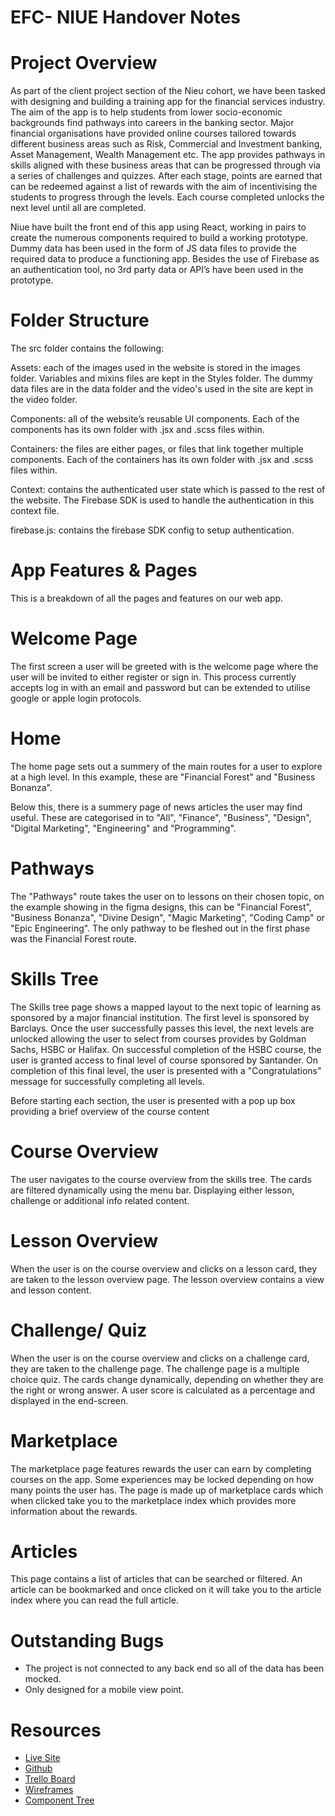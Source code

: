 # EFC- NIUE Handover Notes

# Project Overview

As part of the client project section of the Nieu cohort, we have been tasked with designing and building a training app for the financial services industry. The aim of the app is to help students from lower socio-economic backgrounds find pathways into careers in the banking sector. Major financial organisations have provided online courses tailored towards different business areas such as Risk, Commercial and Investment banking, Asset Management, Wealth Management etc. The app provides pathways in skills aligned with these business areas that can be progressed through via a series of challenges and quizzes. After each stage, points are earned that can be redeemed against a list of rewards with the aim of incentivising the students to progress through the levels. Each course completed unlocks the next level until all are completed.

Niue have built the front end of this app using React, working in pairs to create the numerous components required to build a working prototype. Dummy data has been used in the form of JS data files to provide the required data to produce a functioning app. Besides the use of Firebase as an authentication tool, no 3rd party data or API’s have been used in the prototype.

# Folder Structure

The src folder contains the following:

Assets: each of the images used in the website is stored in the images folder. Variables and mixins files are kept in the Styles folder. The dummy data files are in the data folder and the video's used in the site are kept in the video folder.

Components: all of the website’s reusable UI components. Each of the components has its own folder with .jsx and .scss files within.

Containers: the files are either pages, or files that link together multiple components. Each of the containers has its own folder with .jsx and .scss files within.

Context: contains the authenticated user state which is passed to the rest of the website. The Firebase SDK is used to handle the authentication in this context file.

firebase.js: contains the firebase SDK config to setup authentication.

# App Features & Pages

This is a breakdown of all the pages and features on our web app.

# Welcome Page

The first screen a user will be greeted with is the welcome page where the user will be invited to either register or sign in. This process currently accepts log in with an email and password but can be extended to utilise google or apple login protocols.

# Home

The home page sets out a summery of the main routes for a user to explore at a high level. In this example, these are "Financial Forest" and "Business Bonanza".

Below this, there is a summery page of news articles the user may find useful. These are categorised in to "All", "Finance", "Business", "Design", "Digital Marketing", "Engineering" and "Programming".

# Pathways

The "Pathways" route takes the user on to lessons on their chosen topic, on the example showing in the figma designs, this can be "Financial Forest", "Business Bonanza", "Divine Design", "Magic Marketing", "Coding Camp" or "Epic Engineering". The only pathway to be fleshed out in the first phase was the Financial Forest route.

# Skills Tree

The Skills tree page shows a mapped layout to the next topic of learning as sponsored by a major financial institution. The first level is sponsored by Barclays. Once the user successfully passes this level, the next levels are unlocked allowing the user to select from courses provides by Goldman Sachs, HSBC or Halifax. On successful completion of the HSBC course, the user is granted access to final level of course sponsored by Santander. On completion of this final level, the user is presented with a "Congratulations" message for successfully completing all levels.

Before starting each section, the user is presented with a pop up box providing a brief overview of the course content

# Course Overview

The user navigates to the course overview from the skills tree. The cards are filtered dynamically using the menu bar. Displaying either lesson, challenge or additional info related content.

# Lesson Overview

When the user is on the course overview and clicks on a lesson card, they are taken to the lesson overview page. The lesson overview contains a view and lesson content.

# Challenge/ Quiz

When the user is on the course overview and clicks on a challenge card, they are taken to the challenge page. The challenge page is a multiple choice quiz. The cards change dynamically, depending on whether they are the right or wrong answer. A user score is calculated as a percentage and displayed in the end-screen.

# Marketplace

The marketplace page features rewards the user can earn by completing courses on the app. Some experiences may be locked depending on how many points the user has. The page is made up of marketplace cards which when clicked take you to the marketplace index which provides more information about the rewards.

# Articles

This page contains a list of articles that can be searched or filtered. An article can be bookmarked and once clicked on it will take you to the article index where you can read the full article.

# Outstanding Bugs

- The project is not connected to any back end so all of the data has been mocked.
- Only designed for a mobile view point.

# Resources

- [Live Site](https://ecf-future-hub.web.app/)
- [Github](https://github.com/nology-tech/niue-ecf)
- [Trello Board](https://trello.com/b/vXkrNAAj/ecf)
- [Wireframes](https://www.figma.com/file/ImHUEmoFd2UP7xDi1WKHCe/ECF---Future-Hub?node-id=376%3A644)
- [Component Tree](https://app.mural.co/invitation/mural/niueclientproject8578/1656342195507?sender=u0be897b7931cfb00fb096975&key=3719cda3-f1d6-40b9-9d69-4a52d3cc588d)
